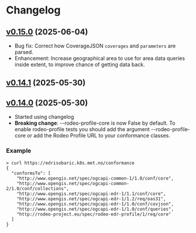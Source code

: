 # Changelog

## [v0.15.0](https://github.com/metno/sedr/releases/tag/v0.15.0) (2025-06-04)

- Bug fix: Correct how CoverageJSON `coverages` and `parameters` are parsed.
- Enhancement: Increase geographical area to use for area data queries inside extent, to improve chance of getting data back.

## [v0.14.1](https://github.com/metno/sedr/releases/tag/v0.14.1) (2025-05-30)

## [v0.14.0](https://github.com/metno/sedr/releases/tag/v0.14.0) (2025-05-30)

- Started using changelog
- **Breaking change**: --rodeo-profile-core is now False by default. To enable rodeo-profile tests you should add the argument --rodeo-profile-core or add the Rodeo Profile URL to your conformance classes.

### Example

    > curl https://edrisobaric.k8s.met.no/conformance
    {
      "conformsTo": [
        "http://www.opengis.net/spec/ogcapi-common-1/1.0/conf/core",
        "http://www.opengis.net/spec/ogcapi-common-2/1.0/conf/collections",
        "http://www.opengis.net/spec/ogcapi-edr-1/1.1/conf/core",
        "http://www.opengis.net/spec/ogcapi-edr-1/1.2/req/oas31",
        "http://www.opengis.net/spec/ogcapi-edr-1/1.0/conf/covjson",
        "http://www.opengis.net/spec/ogcapi-edr-1/1.0/conf/queries",
        "http://rodeo-project.eu/spec/rodeo-edr-profile/1/req/core"
      ]
    }
